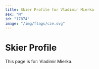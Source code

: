 ```yaml
---
title: Skier Profile for Vladimir Mierka
sex: "M"
id: "17874"
image: "/img/flags/cze.svg" 
---
```


# Skier Profile

This page is for: Vladimir Mierka.
    